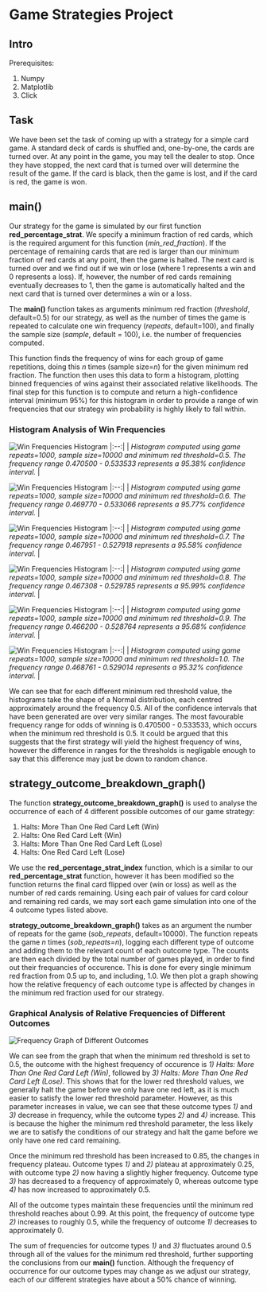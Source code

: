 # Game Strategies Project

## Intro
Prerequisites:
1. Numpy
1. Matplotlib
1. Click

## Task
We have been set the task of coming up with a strategy for a simple card game. A standard deck of cards is shuffled and, one-by-one, the cards are turned over. At any point in the game, you may tell the dealer to stop. Once they have stopped, the next card that is turned over will determine the result of the game. If the card is black, then the game is lost, and if the card is red, the game is won.

## main()
Our strategy for the game is simulated by our first function **red_percentage_strat**. We specify a minimum fraction of red cards, which is the required argument for this function (*min_red_fraction*). If the percentage of remaining cards that are red is larger than our minimum fraction of red cards at any point, then the game is halted. The next card is turned over and we find out if we win or lose (where 1 represents a win and 0 represents a loss). If, however, the number of red cards remaining eventually decreases to 1, then the game is automatically halted and the next card that is turned over determines a win or a loss.

The **main()** function takes as arguments minimum red fraction (*threshold*, default=0.5) for our strategy, as well as the number of times the game is repeated to calculate one win frequency (*repeats*, default=100), and finally the sample size (*sample*, default = 100), i.e. the number of frequencies computed.

This function finds the frequency of wins for each group of game repetitions, doing this *n* times (sample size=*n*) for the given minimum red fraction. The function then uses this data to form a histogram, plotting binned frequencies of wins against their associated relative likelihoods. The final step for this function is to compute and return a high-confidence interval (minimum 95%) for this histogram in order to provide a range of win frequencies that our strategy win probability is highly likely to fall within.

### Histogram Analysis of Win Frequencies

![Win Frequencies Histogram](graphs/win_freq_histograms/confidence_histogram_50.png)
|:--:|
| *Histogram computed using game repeats=1000, sample size=10000 and minimum red threshold=0.5. The frequency range 0.470500 - 0.533533 represents a 95.38% confidence interval.* |

![Win Frequencies Histogram](graphs/win_freq_histograms/confidence_histogram_60.png)
|:--:|
| *Histogram computed using game repeats=1000, sample size=10000 and minimum red threshold=0.6. The frequency range 0.469770 - 0.533066 represents a 95.77% confidence interval.* |

![Win Frequencies Histogram](graphs/win_freq_histograms/confidence_histogram_70.png)
|:--:|
| *Histogram computed using game repeats=1000, sample size=10000 and minimum red threshold=0.7. The frequency range 0.467951 - 0.527918 represents a 95.58% confidence interval.* |

![Win Frequencies Histogram](graphs/win_freq_histograms/confidence_histogram_80.png)
|:--:|
| *Histogram computed using game repeats=1000, sample size=10000 and minimum red threshold=0.8. The frequency range 0.467308 - 0.529785 represents a 95.99% confidence interval.* |

![Win Frequencies Histogram](graphs/win_freq_histograms/confidence_histogram_90.png)
|:--:|
| *Histogram computed using game repeats=1000, sample size=10000 and minimum red threshold=0.9. The frequency range 0.466200 - 0.528764 represents a 95.68% confidence interval.* |

![Win Frequencies Histogram](graphs/win_freq_histograms/confidence_histogram_100.png)
|:--:|
| *Histogram computed using game repeats=1000, sample size=10000 and minimum red threshold=1.0. The frequency range 0.468761 - 0.529014 represents a 95.32% confidence interval.* |

We can see that for each different minimum red threshold value, the histograms take the shape of a Normal distribution, each centred approximately around the frequency 0.5. All of the confidence intervals that have been generated are over very similar ranges. The most favourable frequency range for odds of winning is 0.470500 - 0.533533, which occurs when the minimum red threshold is 0.5. It could be argued that this suggests that the first strategy will yield the highest frequency of wins, however the difference in ranges for the thresholds is negligable enough to say that this difference may just be down to random chance.

## **strategy_outcome_breakdown_graph()**
The function **strategy_outcome_breakdown_graph()** is used to analyse the occurrence of each of 4 different possible outcomes of our game strategy:


1. Halts: More Than One Red Card Left (Win)
1. Halts: One Red Card Left (Win)
1. Halts: More Than One Red Card Left (Lose)
1. Halts: One Red Card Left (Lose)


We use the **red_percentage_strat_index** function, which is a similar to our **red_percentage_strat** function, however it has been modified so the function returns the final card flipped over (win or loss) as well as the number of red cards remaining. Using each pair of values for card colour and remaining red cards, we may sort each game simulation into one of the 4 outcome types listed above.

**strategy_outcome_breakdown_graph()** takes as an argument the number of repeats for the game (*sob_repeats*, default=10000). The function repeats the game *n* times (*sob_repeats=n*), logging each different type of outcome and adding them to the relevant count of each outcome type. The counts are then each divided by the total number of games played, in order to find out their frequancies of occurence. This is done for every single minimum red fraction from 0.5 up to, and including, 1.0. We then plot a graph showing how the relative frequency of each outcome type is affected by changes in the minimum red fraction used for our strategy.

### Graphical Analysis of Relative Frequencies of Different Outcomes

![Frequency Graph of Different Outcomes](graphs/outcome_freq_red_strategies.png)

We can see from the graph that when the minimum red threshold is set to 0.5, the outcome with the highest frequency of occurence is *1) Halts: More Than One Red Card Left (Win)*, followed by *3) Halts: More Than One Red Card Left (Lose)*. This shows that for the lower red threshold values, we generally halt the game before we only have one red left, as it is much easier to satisfy the lower red threshold parameter. However, as this parameter increases in value, we can see that these outcome types *1)* and *3)* decrease in frequency, while the outcome types *2)* and *4)* increase. This is because the higher the minimum red threshold parameter, the less likely we are to satisfy the conditions of our strategy and halt the game before we only have one red card remaining.

Once the minimum red threshold has been increased to 0.85, the changes in frequency plateau. Outcome types *1)* and *2)* plateau at approximately 0.25, with outcome type *2)* now having a slightly higher frequency. Outcome type *3)* has decreased to a frequency of approximately 0, whereas outcome type *4)* has now increased to approximately 0.5.

All of the outcome types maintain these frequencies until the minimum red threshold reaches about 0.99. At this point, the frequency of outcome type *2)* increases to roughly 0.5, while the frequency of outcome *1)* decreases to approximately 0.

The sum of frequencies for outcome types *1)* and *3)* fluctuates around 0.5 through all of the values for the minimum red threshold, further supporting the conclusions from our **main()** function. Although the frequency of occurrence for our outcome types may change as we adjust our strategy, each of our different strategies have about a 50% chance of winning.
